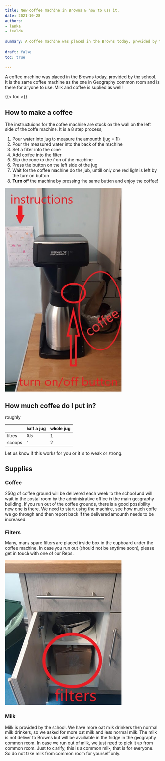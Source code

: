 ```yaml
---
title: New coffee machine in Browns & how to use it.
date: 2021-10-28
authors:
- lenka
- isolde

summary: A coffee machine was placed in the Browns today, provided by the school. It is the same coffee machine as the one in Geography common room and is there for anyone to use. Milk and coffee is suplied as well!

draft: false
toc: true

---
```

A coffee machine was placed in the Browns today, provided by the school. It is the same coffee machine as the one in Geography common room and is there for anyone to use. Milk and coffee is suplied as well!

{{< toc >}} 

<!--more-->

## How to make a coffee

The instructuions for the cofee machine are stuck on the wall on the left side of the coffe machine.
It is a 8 step process;
1. Pour water into jug to measure the amounth (jug = 1l)
2. Pour the measured water into the back of the machine
3. Set a filter into the cone
4. Add coffee into the filter 
5. Slip the cone to the fron of the machine
6. Press the button on the left side of the jug
7. Wait for the coffee machine do the jub, untill only one red light is left by the turn on button
8. **Turn off** the machine by pressing the same button and enjoy the coffee!

![jpg](./images/image1.jpg)

## How much coffee do I put in?

roughly 

|        | half a jug | whole jug |
|--------|------------|-----------|
| litres | 0.5        | 1         |
| scoops | 1          | 2         |

Let us know if this works for you or it is to weak or strong.


## Supplies

### Coffee

250g of coffee ground will be delivered each week to the school and will wait in the postal room by the administrative office in the main geography building. If you run out of the coffee grounds, there is a good possibility new one is there.  We need to start using the machine, see how much coffe we go through and then report back if the delivered amounth needs to be increased.

### Filters

Many, many spare filters are placed inside box in the cupboard under the coffee machine. In case you run out (should not be anytime soon), please get in touch with one of our Reps.

![jpg](./images/image2.jpg)

### Milk

Milk is provided by the school. We have more oat milk drinkers then normal milk drinkers, so we asked for more oat milk and less normal milk. The milk is not deliver to Browns but will be availiable in the fridge in the geography common room. In case we run out of milk, we just need to pick it up from common room. Just to clarify, this is a common milk, that is for everyone. So do not take milk from common room for yourself only.
